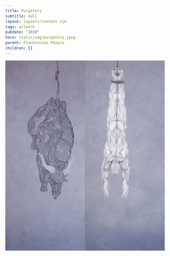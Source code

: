 ```yaml
---
title: Purgatory
subtitle: null
layout: layouts/content.njk
tags: artwork
pubdate: "2010"
hero: static/img/purgatory.jpeg
parent: Planktonian People
children: []
---
```

![Purgatory, 2010, oil and acrylic on canvas, 60 x 84 in.](/static/img/purgatory.jpeg)